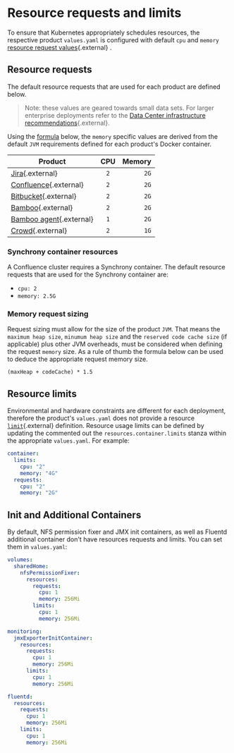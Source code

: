 # Resource requests and limits
To ensure that Kubernetes appropriately schedules resources, the respective product `values.yaml` is configured with default `cpu` and `memory` [resource request values](https://kubernetes.io/docs/concepts/configuration/manage-resources-containers/){.external} .

## Resource requests
The default resource requests that are used for each product are defined below. 
>Note: these values are geared towards small data sets. For larger enterprise deployments refer to the [Data Center infrastructure recommendations](https://confluence.atlassian.com/enterprise/data-center-infrastructure-recommendations-972333478.html){.external}.

Using the [formula](#memory-request-sizing) below, the `memory` specific values are derived from the default `JVM` requirements defined for each product's Docker container.

| Product  | CPU   |  Memory |
|----------|:-----:|------:|
| [Jira](https://bitbucket.org/atlassian-docker/docker-atlassian-jira/src/master/#markdown-header-memory-heap-size){.external}                        | `2`   | `2G`  |
| [Confluence](https://bitbucket.org/atlassian-docker/docker-atlassian-confluence-server/src/master/#markdown-header-memory-heap-size){.external}     | `2`   | `2G`  |
| [Bitbucket](https://bitbucket.org/atlassian-docker/docker-atlassian-bitbucket-server/src/master/){.external}                                        | `2`   | `2G`  |
| [Bamboo](https://bitbucket.org/atlassian-docker/docker-bamboo-server/src/master/){.external}                                                      | `2`   | `2G`  |
| [Bamboo agent](https://bitbucket.org/atlassian-docker/docker-bamboo-agent-base/src/master/){.external}                                                      | `1`   | `2G`  |
| [Crowd](https://bitbucket.org/atlassian-docker/docker-atlassian-crowd/src/master/){.external}                                                       | `2`   | `1G`  |

### Synchrony container resources

A Confluence cluster requires a Synchrony container. The default resource requests that are used for the Synchrony container are:

* `cpu: 2`
* `memory: 2.5G` 

### Memory request sizing
Request sizing must allow for the size of the product `JVM`. That means the `maximum heap size`, `minumum heap size` and the `reserved code cache size` (if applicable) plus other JVM overheads, must be considered when defining the request `memory` size. As a rule of thumb the formula below can be used to deduce the appropriate request memory size.
```shell
(maxHeap + codeCache) * 1.5
```

## Resource limits
Environmental and hardware constraints are different for each deployment, therefore the product's `values.yaml` does not provide a resource [`limit`](https://kubernetes.io/docs/concepts/configuration/manage-resources-containers/#resource-requests-and-limits-of-pod-and-container){.external} definition. Resource usage limits can be defined by updating the commented out the `resources.container.limits` stanza within the appropriate `values.yaml`. For example:

```yaml
container:
  limits:
    cpu: "2"
    memory: "4G"
  requests:
    cpu: "2" 
    memory: "2G"
```

## Init and Additional Containers

By default, NFS permission fixer and JMX init containers, as well as Fluentd additional container don't have resources requests and limits. You can set them in `values.yaml`:

```yaml
volumes:
  sharedHome:
    nfsPermissionFixer:
      resources:
        requests:
          cpu: 1
          memory: 256Mi
        limits:
          cpu: 1
          memory: 256Mi

monitoring:
  jmxExporterInitContainer:
    resources:
      requests:
        cpu: 1
        memory: 256Mi
      limits:
        cpu: 1
        memory: 256Mi  

fluentd:
  resources:
    requests:
      cpu: 1
      memory: 256Mi
    limits:
      cpu: 1
      memory: 256Mi
```
